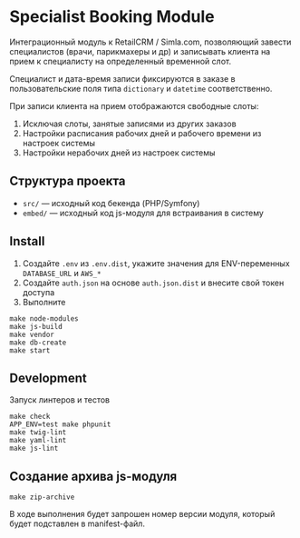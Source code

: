 # Specialist Booking Module

Интеграционный модуль к RetailCRM / Simla.com, позволяющий завести специалистов (врачи, парикмахеры и др)
и записывать клиента на прием к специалисту на определенный временной слот.

Специалист и дата-время записи фиксируются в заказе в пользовательские поля типа `dictionary` и `datetime` соответственно.

При записи клиента на прием отображаются свободные слоты:
1. Исключая слоты, занятые записями из других заказов
2. Настройки расписания рабочих дней и рабочего времени из настроек системы
3. Настройки нерабочих дней из настроек системы

## Структура проекта

* `src/` — исходный код бекенда (PHP/Symfony)
* `embed/` — исходный код js-модуля для встраивания в систему

## Install

1. Создайте `.env` из `.env.dist`, укажите значения для ENV-переменных `DATABASE_URL` и `AWS_*`
2. Создайте `auth.json` на основе `auth.json.dist` и внесите свой токен доступа
3. Выполните
```shell
make node-modules
make js-build
make vendor
make db-create
make start
```

## Development

Запуск линтеров и тестов
```shell
make check
APP_ENV=test make phpunit
make twig-lint
make yaml-lint
make js-lint
```

## Создание архива js-модуля

```shell
make zip-archive
```

В ходе выполнения будет запрошен номер версии модуля, который будет подставлен в manifest-файл.
